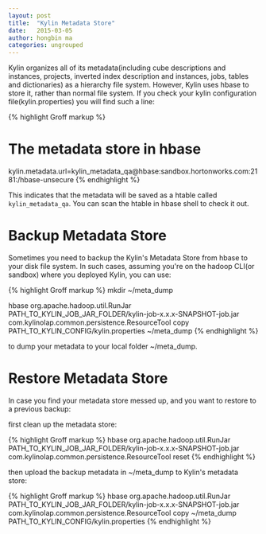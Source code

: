 ```yaml
---
layout: post
title:  "Kylin Metadata Store"
date:   2015-03-05
author: hongbin ma
categories: ungrouped
---
```


Kylin organizes all of its metadata(including cube descriptions and instances, projects, inverted index description and instances, jobs, tables and dictionaries) as a hierarchy file system. However, Kylin uses hbase to store it, rather than normal file system. If you check your kylin configuration file(kylin.properties) you will find such a line:

{% highlight Groff markup %}
# The metadata store in hbase
kylin.metadata.url=kylin_metadata_qa@hbase:sandbox.hortonworks.com:2181:/hbase-unsecure
{% endhighlight %}


This indicates that the metadata will be saved as a htable called `kylin_metadata_qa`. You can scan the htable in hbase shell to check it out.

# Backup Metadata Store

Sometimes you need to backup the Kylin's Metadata Store from hbase to your disk file system.
In such cases, assuming you're on the hadoop CLI(or sandbox) where you deployed Kylin, you can use:

{% highlight Groff markup %}
mkdir ~/meta_dump

hbase  org.apache.hadoop.util.RunJar  PATH_TO_KYLIN_JOB_JAR_FOLDER/kylin-job-x.x.x-SNAPSHOT-job.jar com.kylinolap.common.persistence.ResourceTool  copy PATH_TO_KYLIN_CONFIG/kylin.properties ~/meta_dump
{% endhighlight %}

to dump your metadata to your local folder ~/meta_dump.

# Restore Metadata Store

In case you find your metadata store messed up, and you want to restore to a previous backup:

first clean up the metadata store:

{% highlight Groff markup %}
hbase  org.apache.hadoop.util.RunJar PATH_TO_KYLIN_JOB_JAR_FOLDER/kylin-job-x.x.x-SNAPSHOT-job.jar com.kylinolap.common.persistence.ResourceTool  reset 
{% endhighlight %}

then upload the backup metadata in ~/meta_dump to Kylin's metadata store:

{% highlight Groff markup %}
hbase  org.apache.hadoop.util.RunJar  PATH_TO_KYLIN_JOB_JAR_FOLDER/kylin-job-x.x.x-SNAPSHOT-job.jar com.kylinolap.common.persistence.ResourceTool  copy ~/meta_dump PATH_TO_KYLIN_CONFIG/kylin.properties
{% endhighlight %}

